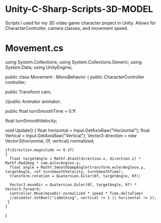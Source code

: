 # Unity-C-Sharp-Scripts-3D-MODEL
Scripts I used for my 3D video game character project in Unity. Allows for CharacterController, camera classes, and movement speed. 

# Movement.cs

using System.Collections;
using System.Collections.Generic;
using System.Data;
using UnityEngine;

public class Movement : MonoBehavior
{ 
  public CharacterController controller;
  
  public Transform cam;
  
  //public Animator animator;
  
  public float turnSmoothTime = 0.1f
  
  float turnSmoothVelocity;
  
  void Update()
  {
    float horizontal = Input.GetAxisRaw("Horizontal");
    float Vertical = Input.GetAxisRaw("Vertical");
    Vector3 direction = new Vector3(horizontal, 0f, vertical).normalized;
    
    if(direction.magnitude >= 0.1f)
    {
      float targetAngle = Mathf.Atan2(direction.x, direction.z) * Mathf.Rad2Deg * cam.eulerAngles-y;
      float angle = Mathf.SmoothDampAngle(transform.eulerAnglese.y, targetAngle, ref turnSmoothVelocity, turnSmoothTime);
      transform.rotation = Quaternion.Euler(0f, targetAngle, 0f);
      
      Vector3 moveDir = Quaternion.Euler(0f, targetAngle, 0f) * Vector3.forward;
      controller.Move(moveDir.normalized * speed * Time.deltaTime)
      //animator.SetBool("isWalking", vertical != 1 || horizontal != 1);
     }
    }
   }
  
